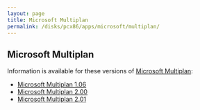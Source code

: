 ```yaml
---
layout: page
title: Microsoft Multiplan
permalink: /disks/pcx86/apps/microsoft/multiplan/
---
```


Microsoft Multiplan
-------------------

Information is available for these versions of [Microsoft Multiplan](https://en.wikipedia.org/wiki/Multiplan):

* [Microsoft Multiplan 1.06](1.06/)
* [Microsoft Multiplan 2.00](2.00/)
* [Microsoft Multiplan 2.01](2.01/)
